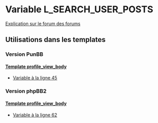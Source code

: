 # Variable L_SEARCH_USER_POSTS
[Explication sur le forum des forums](http://forum.forumactif.com/t294113-listing-des-variables#L_SEARCH_USER_POSTS)
## Utilisations dans les templates
### Version PunBB
#### [Template profile_view_body](punbb/profile_view_body.md)
* [Variable à la ligne 45](../punbb/profile_view_body.tpl#L45)
### Version phpBB2
#### [Template profile_view_body](subsilver/profile_view_body.md)
* [Variable à la ligne 62](../subsilver/profile_view_body.tpl#L62)